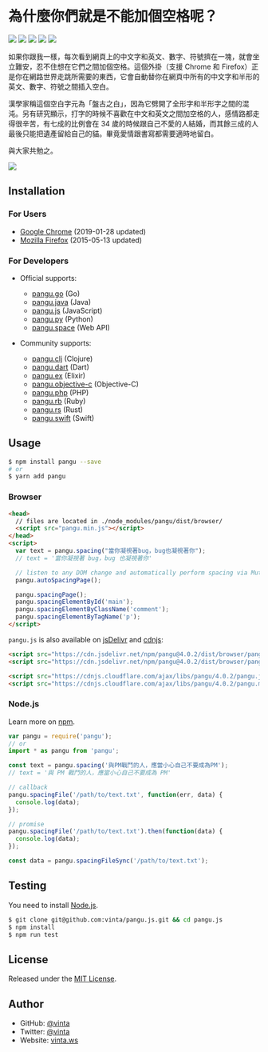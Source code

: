 # 為什麼你們就是不能加個空格呢？

[![](https://data.jsdelivr.com/v1/package/npm/pangu/badge)](https://www.jsdelivr.com/package/npm/pangu)
[![](https://img.shields.io/travis/vinta/pangu.js.svg?style=flat-square)](https://travis-ci.org/vinta/pangu.js)
[![](https://img.shields.io/codecov/c/github/vinta/pangu.js/master.svg?style=flat-square)](https://codecov.io/github/vinta/pangu.js)
[![](https://img.shields.io/npm/v/pangu.svg?style=flat-square)](https://www.npmjs.com/package/pangu)
[![](https://img.shields.io/badge/made%20with-%e2%9d%a4-ff69b4.svg?style=flat-square)](https://vinta.ws/code/)

如果你跟我一樣，每次看到網頁上的中文字和英文、數字、符號擠在一塊，就會坐立難安，忍不住想在它們之間加個空格。這個外掛（支援 Chrome 和 Firefox）正是你在網路世界走跳所需要的東西，它會自動替你在網頁中所有的中文字和半形的英文、數字、符號之間插入空白。

漢學家稱這個空白字元為「盤古之白」，因為它劈開了全形字和半形字之間的混沌。另有研究顯示，打字的時候不喜歡在中文和英文之間加空格的人，感情路都走得很辛苦，有七成的比例會在 34 歲的時候跟自己不愛的人結婚，而其餘三成的人最後只能把遺產留給自己的貓。畢竟愛情跟書寫都需要適時地留白。

與大家共勉之。

[![](https://developer.chrome.com/webstore/images/ChromeWebStore_BadgeWBorder_v2_340x96.png)](https://chrome.google.com/webstore/detail/paphcfdffjnbcgkokihcdjliihicmbpd)

## Installation

### For Users

- [Google Chrome](https://chrome.google.com/webstore/detail/paphcfdffjnbcgkokihcdjliihicmbpd) (2019-01-28 updated)
- [Mozilla Firefox](https://github.com/vinta/pangu.js/raw/master/browser_extensions/firefox/paranoid-auto-spacing.user.js) (2015-05-13 updated)

### For Developers

- Official supports:
  - [pangu.go](https://github.com/vinta/pangu) (Go)
  - [pangu.java](https://github.com/vinta/pangu.java) (Java)
  - [pangu.js](https://github.com/vinta/pangu.js) (JavaScript)
  - [pangu.py](https://github.com/vinta/pangu.py) (Python)
  - [pangu.space](https://github.com/vinta/pangu.space) (Web API)

- Community supports:
  - [pangu.clj](https://github.com/coldnew/pangu.clj) (Clojure)
  - [pangu.dart](https://github.com/SemonCat/pangu.dart) (Dart)
  - [pangu.ex](https://github.com/cataska/pangu.ex) (Elixir)
  - [pangu.objective-c](https://github.com/Cee/pangu.objective-c) (Objective-C)
  - [pangu.php](https://github.com/Kunr/pangu.php) (PHP)
  - [pangu.rb](https://github.com/dlackty/pangu.rb) (Ruby)
  - [pangu.rs](https://github.com/airt/pangu.rs) (Rust)
  - [pangu.swift](https://github.com/X140Yu/pangu.Swift) (Swift)

## Usage

```bash
$ npm install pangu --save
# or
$ yarn add pangu
```

### Browser

```html
<head>
  // files are located in ./node_modules/pangu/dist/browser/
  <script src="pangu.min.js"></script>
</head>
<script>
  var text = pangu.spacing("當你凝視著bug，bug也凝視著你");
  // text = '當你凝視著 bug，bug 也凝視著你'

  // listen to any DOM change and automatically perform spacing via MutationObserver()
  pangu.autoSpacingPage();

  pangu.spacingPage();
  pangu.spacingElementById('main');
  pangu.spacingElementByClassName('comment');
  pangu.spacingElementByTagName('p');
</script>
```

`pangu.js` is also available on [jsDelivr](https://www.jsdelivr.com/package/npm/pangu) and [cdnjs](https://cdnjs.com/libraries/pangu):

```html
<script src="https://cdn.jsdelivr.net/npm/pangu@4.0.2/dist/browser/pangu.js"></script>
<script src="https://cdn.jsdelivr.net/npm/pangu@4.0.2/dist/browser/pangu.min.js"></script>

<script src="https://cdnjs.cloudflare.com/ajax/libs/pangu/4.0.2/pangu.js"></script>
<script src="https://cdnjs.cloudflare.com/ajax/libs/pangu/4.0.2/pangu.min.js"></script>
```

### Node.js

Learn more on [npm](https://www.npmjs.com/package/pangu).

```js
var pangu = require('pangu');
// or
import * as pangu from 'pangu';

const text = pangu.spacing('與PM戰鬥的人，應當小心自己不要成為PM');
// text = '與 PM 戰鬥的人，應當小心自己不要成為 PM'

// callback
pangu.spacingFile('/path/to/text.txt', function(err, data) {
  console.log(data);
});

// promise
pangu.spacingFile('/path/to/text.txt').then(function(data) {
  console.log(data);
});

const data = pangu.spacingFileSync('/path/to/text.txt');
```

## Testing

You need to install [Node.js](https://vinta.ws/code/install-node-js-via-nvm.html).

```bash
$ git clone git@github.com:vinta/pangu.js.git && cd pangu.js
$ npm install
$ npm run test
```

## License

Released under the [MIT License](https://opensource.org/licenses/MIT).

## Author

- GitHub: [@vinta](https://github.com/vinta)
- Twitter: [@vinta](https://twitter.com/vinta)
- Website: [vinta.ws](https://vinta.ws/code/)
